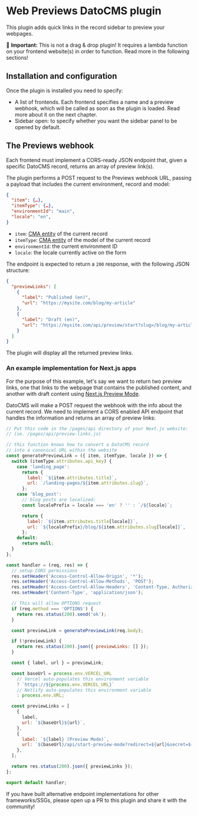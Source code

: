 # Web Previews DatoCMS plugin

This plugin adds quick links in the record sidebar to preview your webpages.

🚨 **Important:** This is not a drag & drop plugin! It requires a lambda function on your frontend website(s) in order to function. Read more in the following sections!

## Installation and configuration

Once the plugin is installed you need to specify:

- A list of frontends. Each frontend specifies a name and a preview webhook, which will be called as soon as the plugin is loaded. Read more about it on the next chapter.
- Sidebar open: to specify whether you want the sidebar panel to be opened by default.

## The Previews webhook

Each frontend must implement a CORS-ready JSON endpoint that, given a specific DatoCMS record, returns an array of preview link(s).

The plugin performs a POST request to the Previews webhook URL, passing a payload that includes the current environment, record and model:

```json
{
  "item": {…},
  "itemType": {…},
  "environmentId": "main",
  "locale": "en",
}
```

- `item`: [CMA entity](https://www.datocms.com/docs/content-management-api/resources/item) of the current record
- `itemType`: [CMA entity](https://www.datocms.com/docs/content-management-api/resources/item-type) of the model of the current record
- `environmentId`: the current environment ID
- `locale`: the locale currently active on the form

The endpoint is expected to return a `200` response, with the following JSON structure:

```json
{
  "previewLinks": [
    {
      "label": "Published (en)",
      "url": "https://mysite.com/blog/my-article"
    },
    {
      "label": "Draft (en)",
      "url": "https://mysite.com/api/preview/start?slug=/blog/my-article"
    }
  ]
}
```

The plugin will display all the returned preview links.

### An example implementation for Next.js apps

For the purpose of this example, let's say we want to return two preview links, one that links to the webpage that contains the published content, and another with draft content using [Next.js Preview Mode](https://www.datocms.com/docs/next-js/setting-up-next-js-preview-mode).

DatoCMS will make a POST request the webhook with the info about the current record. We need to implement a CORS enabled API endpoint that handles the information and returns an array of preview links:

```js
// Put this code in the /pages/api directory of your Next.js website:
// (ie. /pages/api/preview-links.js)

// this function knows how to convert a DatoCMS record
// into a canonical URL within the website
const generatePreviewLink = ({ item, itemType, locale }) => {
  switch (itemType.attributes.api_key) {
    case 'landing_page':
      return {
        label: `${item.attributes.title}`,
        url: `/landing-pages/${item.attributes.slug}`,
      };
    case 'blog_post':
      // blog posts are localized:
      const localePrefix = locale === 'en' ? '' : `/${locale}`;

      return {
        label: `${item.attributes.title[locale]}`,
        url: `${localePrefix}/blog/${item.attributes.slug[locale]}`,
      };
    default:
      return null;
  }
};

const handler = (req, res) => {
  // setup CORS permissions
  res.setHeader('Access-Control-Allow-Origin', '*');
  res.setHeader('Access-Control-Allow-Methods', 'POST');
  res.setHeader('Access-Control-Allow-Headers', 'Content-Type, Authorization');
  res.setHeader('Content-Type', 'application/json');

  // This will allow OPTIONS request
  if (req.method === 'OPTIONS') {
    return res.status(200).send('ok');
  }

  const previewLink = generatePreviewLink(req.body);

  if (!previewLink) {
    return res.status(200).json({ previewLinks: [] });
  }

  const { label, url } = previewLink;

  const baseUrl = process.env.VERCEL_URL
    // Vercel auto-populates this environment variable
    ? `https://${process.env.VERCEL_URL}`
    // Netlify auto-populates this environment variable
    : process.env.URL;

  const previewLinks = [
    {
      label,
      url: `${baseUrl}${url}`,
    },
    {
      label: `${label} (Preview Mode)`,
      url: `${baseUrl}/api/start-preview-mode?redirect=${url}&secret=${process.env.PREVIEW_MODE_SECRET}`,
    },
  ];

  return res.status(200).json({ previewLinks });
};

export default handler;
```

If you have built alternative endpoint implementations for other frameworks/SSGs, please open up a PR to this plugin and share it with the community!
